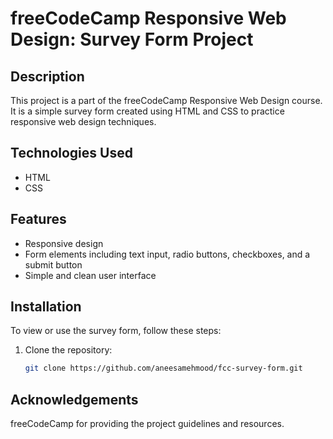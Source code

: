# freeCodeCamp Responsive Web Design: Survey Form Project

## Description

This project is a part of the freeCodeCamp Responsive Web Design course. It is a simple survey form created using HTML and CSS to practice responsive web design techniques.

## Technologies Used

- HTML
- CSS

## Features

- Responsive design
- Form elements including text input, radio buttons, checkboxes, and a submit button
- Simple and clean user interface

## Installation

To view or use the survey form, follow these steps:

1. Clone the repository:
   ```bash
   git clone https://github.com/aneesamehmood/fcc-survey-form.git

## Acknowledgements
   freeCodeCamp for providing the project guidelines and resources.
